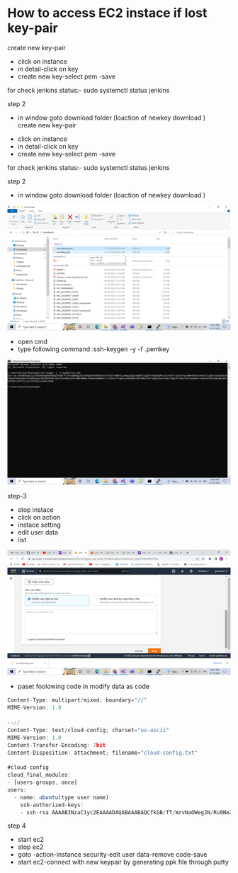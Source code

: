 # How to access EC2 instace if lost key-pair

<aside>
 create new key-pair

</aside>

- click on instance
- in detail-click on key
- create new key-select pem -save

<aside>
 for check jenkins status:- sudo systemctl status jenkins

</aside>

step 2

- in window goto download folder (loaction of newkey download )<aside>
 create new key-pair

</aside>

- click on instance
- in detail-click on key
- create new key-select pem -save

<aside>
 for check jenkins status:- sudo systemctl status jenkins

</aside>

step 2

- in window goto download folder (loaction of newkey download )

![alt text](image.png)

- open cmd
- type following command :ssh-keygen -y -f .pemkey

![alt text](image-1.png)

<aside>
 step-3

</aside>

- stop instace
- click on action
- instace setting
- edit user data
- list

![alt text](image-2.png)

- paset foolowing code in modify data as code

```jsx
Content-Type: multipart/mixed; boundary="//"
MIME-Version: 1.0

--//
Content-Type: text/cloud-config; charset="us-ascii"
MIME-Version: 1.0
Content-Transfer-Encoding: 7bit
Content-Disposition: attachment; filename="cloud-config.txt"

#cloud-config
cloud_final_modules:
- [users-groups, once]
users:
  - name: ubuntu(type user name)
    ssh-authorized-keys: 
    - ssh-rsa AAAAB3NzaC1yc2EAAAADAQABAAABAQCfkGB/fT/WrvNaOWegJN/Ru9NeZWrNthGbPcDx3Y2K1GTvH0bVSLsnNequzQp1YmDpRTUlgP2frhqGGjQfNuTuh/MUYR/7uo3o+fpu+08nKRdX+iMhmlwFIus8yYseLBbqDxE6KX5wCkHZ8yAbdqYs9Lm8IpHqpF5NCXBIHXAE1cwBllqVtD9qCiR9c280dJ8NWevFNnbwtde8NmbLT+/jzN1xETh+gKkwcd6ANGGAT8KFd9Ryr5PiT4qg5jVenwfsQIJfUgzCP1/0e1rBjFuwqodwPvJ3oat1W70C53m6Tg8LWBsJhGCODk1izHY+Irca/rZifvEKulsxb6U+6De9(copy genereted key PublicKeypair here)
```

<aside>
 step 4

</aside>

- start ec2
- stop ec2
- goto -action-instance security-edit user data-remove code-save
- start ec2-connect with new keypair by generating ppk file through putty